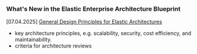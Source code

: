 ### What's New in the Elastic Enterprise Architecture Blueprint

[07.04.2025] [General Design Principles for Elastic Architectures ](https://github.com/franktatjana/solution-architect-playbook/blob/main/ent-arch/general-principles.md)  
- key architecture principles, e.g. scalability, security, cost efficiency, and maintainability.
- criteria for architecture reviews
